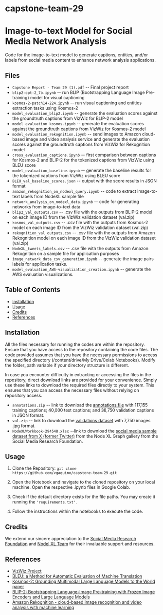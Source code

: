 # capstone-team-29

# Image-to-text Model for Social Media Network Analysis

Code for the image-to-text model to generate captions, entities, and/or labels from social media content to enhance network analysis applications.
  
## Files
  * ```Capstone Report - Team 29 (1).pdf``` -- Final project report
  * ```blip2-opt-2_7b.ipynb``` -- run BLIP (Bootstrapping Language Image Pre-training) model for visual captioning
  * ```kosmos-2-patch14-224.ipynb``` -- run visual captioning and entities extraction tasks using Kosmos-2
  * ```model_evaluation_blip2.ipynb``` -- generate the evaluation scores against the groundtruth captions from VizWiz for BLIP-2 model
  * ```model_evaluation_kosmos.ipynb``` -- generate the evaluation scores against the groundtruth captions from VizWiz for Kosmos-2 model
  * ```model_evaluation_rekognition.ipynb``` -- send images to Amazon cloud-based image and video analysis service and generate the evaluation scores against the groundtruth captions from VizWiz for Rekognition model
  * ```cross_evaluation_captions.ipynb``` -- first comparison between captions for Kosmos-2 and BLIP-2 for the tokenized captions from VizWiz using BLEU score
  * ```model_evaluation_baseline.ipynb``` -- generate the baseline results for the tokenized captions from VizWiz using BLEU score 
  * ```BLEU_val_baseline_scores.json``` -- output with the score results in JSON format
  * ```amazon_rekognition_on_nodexl_query.ipynb``` -- code to extract image-to-text labels from NodeXL sample file
  * ```network_analysis_on_nodexl_data.ipynb``` -- code for generating networks from image-to-text data
  * ```blip2_val_outputs.csv``` -- .csv file with the outputs from BLIP-2 model on each image ID from the VizWiz validation dataset (val.zip)
  * ```kosmos_val_outputs.csv``` -- .csv file with the outputs from Kosmos-2 model on each image ID from the VizWiz validation dataset (val.zip)
  * ```rekognition_val_outputs.csv``` -- .csv file with the outputs from Amazon Rekognition model on each image ID from the VizWiz validation dataset (val.zip)
  * ```NodeXL_tweets_labels.csv``` -- .csv file with the outputs from Amazon Rekognition on a sample file for application purposes
  * ```image_network_data_csv_generation.ipynb``` --  generate the image pairs labels for application tasks.
  * ```model_evaluation_AWS-visualization_creation.ipynb``` -- generate the AWS evaluation visualizations.
    
## Table of Contents

- [Installation](#installation)
- [Usage](#usage)
- [Credits](#credits)
- [References](#references)

## Installation

All the files necessary for running the codes are within the repository. Ensure that you have access to the repository containing the code files. The code provided assumes that you have the necessary permissions to access the specified directory (/content/drive/My Drive/Colab Notebooks). Modify the folder_path variable if your directory structure is different.

In case you encounter difficulty in extracting or accessing the files in the repository, direct download links are provided for your convenience. Simply use these links to download the required files directly to your system. This ensures that you can access the necessary files without relying on repository access.

  * ```annotations.zip``` -- link to download the [annotations file](https://vizwiz.cs.colorado.edu/VizWiz_final/caption/annotations.zip) with 117,155 training captions; 40,000 test captions; and 38,750 validation captions in JSON format.
  * ```val.zip``` -- link to download the [validations dataset](https://vizwiz.cs.colorado.edu/VizWiz_final/images/val.zip) with 7,750 images .jpg format.
  * ```NodeXLWorkbook-294548.xlsx``` --link to download the [social media sample dataset from X (former Twitter)](https://nodexlgraphgallery.org/Pages/Workbook.ashx?graphID=294548) from the Node XL Graph gallery from the Social Media Research Foundation.
  <!---* ```train.zip``` -- link to download the [train dataset](https://vizwiz.cs.colorado.edu/VizWiz_final/images/train.zip) with 23,431 images in .jpg format. 
  * ```test.zip```  -- link to download the [test dataset](https://vizwiz.cs.colorado.edu/VizWiz_final/images/test.zip) with 8,000 images .jpg format.--->

## Usage

1. Clone the Repository:
    ```git clone https://github.com/vgaquino/capstone-team-29.git```

2. Open the Notebook and navigate to the cloned repository on your local machine.
    Open the respective .ipynb files in Google Colab.

3. Check if the default directory exists for the file paths. You may create it running the ```'requirements.txt'```.

4. Follow the instructions within the notebooks to execute the code.

## Credits

We extend our sincere appreciation to the [Social Media Research Foundation](https://www.smrfoundation.org/) and [Nodel XL Team](https://nodexl.com/) for their invaluable support and resources.

## References 

- [VizWiz Project](http://vizwiz.org)
- [BLEU: a Method for Automatic Evaluation of Machine Translation](http://www.aclweb.org/anthology/P02-1040.pdf)
- [Kosmos-2: Grounding Multimodal Large Language Models to the World paper](https://arxiv.org/abs/2306.14824)
- [BLIP-2: Bootstrapping Language-Image Pre-training with Frozen Image Encoders and Large Language Models](https://arxiv.org/abs/2301.12597)
- [Amazon Rekognition - cloud-based image recognition and video analysis with machine learning](https://aws.amazon.com/rekognition/)
